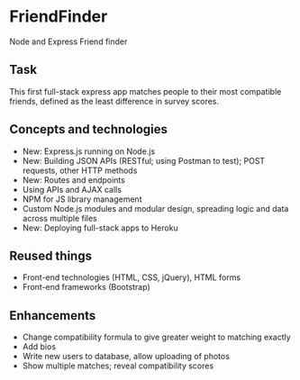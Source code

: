 # FriendFinder
Node and Express Friend finder

## Task

This first full-stack express app matches people to their most compatible friends, defined as the least difference in survey scores.

## Concepts and technologies

* New: Express.js running on Node.js
* New: Building JSON APIs (RESTful; using Postman to test); POST requests, other HTTP methods
* New: Routes and endpoints
* Using APIs and AJAX calls
* NPM for JS library management
* Custom Node.js modules and modular design, spreading logic and data across multiple files
* New: Deploying full-stack apps to Heroku

## Reused things

* Front-end technologies (HTML, CSS, jQuery), HTML forms
* Front-end frameworks (Bootstrap)

## Enhancements

* Change compatibility formula to give greater weight to matching exactly
* Add bios
* Write new users to database, allow uploading of photos
* Show multiple matches; reveal compatibility scores